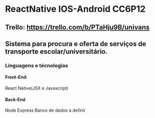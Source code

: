 # ReactNative IOS-Android   CC6P12
## Trello: https://trello.com/b/PTaHju9B/univans
## Sistema para procura e oferta de serviços de transporte escolar/universitário.  

### Linguagens e técnologias  
#### Front-End:
React Native(JSX e Javascript)

#### Back-End
Node
Express
Banco de dados a definir

